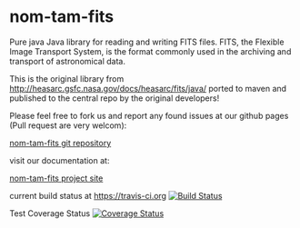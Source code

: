 # nom-tam-fits

Pure java Java library for reading and writing FITS files. FITS, the Flexible Image Transport System, is the format commonly used in the archiving and transport of astronomical data.

This is the original library from http://heasarc.gsfc.nasa.gov/docs/heasarc/fits/java/ ported to maven and published to the central repo by the original developers!

Please feel free to fork us and report any found issues at our github pages (Pull request are very welcom):

[nom-tam-fits git repository](https://github.com/nom-tam-fits/nom-tam-fits "nom-tam-fits git repository")

visit our documentation at: 

[nom-tam-fits project site](http://nom-tam-fits.github.io/nom-tam-fits/ "nom-tam-fits project site")

current build status at https://travis-ci.org [![Build Status](https://travis-ci.org/nom-tam-fits/nom-tam-fits.png)](https://travis-ci.org/nom-tam-fits/nom-tam-fits)

Test Coverage Status [![Coverage Status](https://coveralls.io/repos/nom-tam-fits/nom-tam-fits/badge.svg?branch=master)](https://coveralls.io/r/nom-tam-fits/nom-tam-fits?branch=master)



